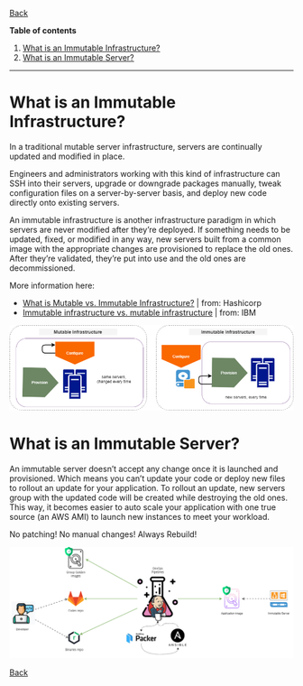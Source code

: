 [Back](/learn/iac/README.md)

**Table of contents**
1. [What is an Immutable Infrastructure?](#what-is-an-immutable-infrastructure)
2. [What is an Immutable Server?](#what-is-an-immutable-server)

-----------------

# What is an Immutable Infrastructure?

In a traditional mutable server infrastructure, servers are continually updated and modified in place.

Engineers and administrators working with this kind of infrastructure can SSH into their servers, upgrade or downgrade packages manually, tweak configuration files on a server-by-server basis, and deploy new code directly onto existing servers.


An immutable infrastructure is another infrastructure paradigm in which servers are never modified after they’re deployed. If something needs to be updated, fixed, or modified in any way, new servers built from a common image with the appropriate changes are provisioned to replace the old ones. After they’re validated, they’re put into use and the old ones are decommissioned.

More information here:
* [What is Mutable vs. Immutable Infrastructure?](https://www.hashicorp.com/resources/what-is-mutable-vs-immutable-infrastructure) | from: Hashicorp
* [Immutable infrastructure vs. mutable infrastructure](https://www.ibm.com/cloud/learn/infrastructure-as-code#toc-immutable--RxgHAJ5m) | from: IBM

<img src="/learn/iac/data/immutable-infrastructure-vs-mutable-infrastructure.png" />


# What is an Immutable Server?

An immutable server doesn’t accept any change once it is launched and provisioned. Which means you can’t update your code or deploy new files to rollout an update for your application. To rollout an update, new servers group with the updated code will be created while destroying the old ones. This way, it becomes easier to auto scale your application with one true source (an AWS AMI) to launch new instances to meet your workload.

No patching! No manual changes! Always Rebuild!

<img src="/learn/iac/data/immutable-server.png" />

[Back](/learn/iac/README.md)